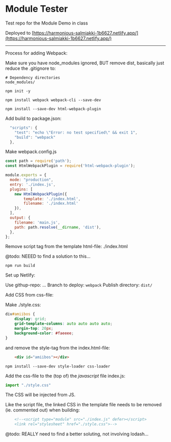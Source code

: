 # Module Tester

Test repo for the Module Demo in class

Deployed to [https://harmonious-salmiakki-1b6627.netlify.app/](https://harmonious-salmiakki-1b6627.netlify.app/)

---

Process for adding Webpack:

Make sure you have node_modules ignored, BUT remove dist, basically just reduce the .gitignore to:

```
# Dependency directories
node_modules/
```

`npm init -y`

`npm install webpack webpack-cli --save-dev`

`npm install --save-dev html-webpack-plugin`

Add build to package.json:

```js
  "scripts": {
    "test": "echo \"Error: no test specified\" && exit 1", 
    "build": "webpack"
  },
```

Make webpack.config.js

```js
const path = require('path');
const HtmlWebpackPlugin = require('html-webpack-plugin');

module.exports = {
  mode: "production",
  entry: './index.js',
  plugins: [
    new HtmlWebpackPlugin({
        template: './index.html',
        filename: './index.html'
    }),
  ],
  output: {
    filename: 'main.js',
    path: path.resolve(__dirname, 'dist'),
  },
};
```

Remove script tag from the template html-file: ./index.html 

@todo: NEEED to find a solution to this...

`npm run build`

Set up Netlify:

Use githup-repo: ...
Branch to deploy: `webpack`
Publish directory: `dist/`

Add CSS from css-file:

Make ./style.css: 

```css
div#amiibos {
    display: grid; 
    grid-template-columns: auto auto auto auto; 
    margin-top: 20px;
    background-color: #faeeee;
}
```
and remove the style-tag from the index.html-file: 

```html
    <div id="amiibos"></div>
```

`npm install --save-dev style-loader css-loader`

Add the css-file to the (top of) the _javascript_ file index.js: 

```js
import "./style.css"
```

The CSS will be injected from JS.

Like the script file, the linked CSS in the template file needs to be removed (ie. commented out) when building:

```html
    <!--<script type="module" src="./index.js" defer></script>
    <link rel="stylesheet" href="./style.css">-->
```

@todo: REALLY need to find a better soluting, not involving lodash...